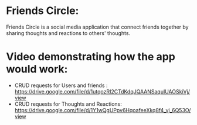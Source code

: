 # Friends Circle:
Friends Circle is a social media application that connect friends together by sharing thoughts and reactions to others' thoughts.

# Video demonstrating how the app would work: 
- CRUD requests for Users and friends : 
https://drive.google.com/file/d/1utqozRI2CTdKdqJQAANSaquIUAOSkiVj/view
- CRUD requests for Thoughts and Reactions: 
https://drive.google.com/file/d/1Y1wQgUPpv6HqoafeeXkq8f4_vj_6Q53O/view
